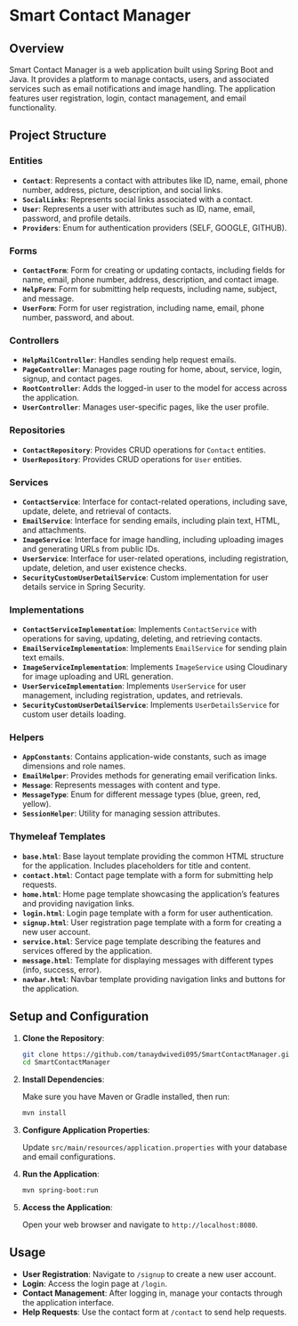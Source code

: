 # Smart Contact Manager

## Overview

Smart Contact Manager is a web application built using Spring Boot and Java. It provides a platform to manage contacts, users, and associated services such as email notifications and image handling. The application features user registration, login, contact management, and email functionality.

## Project Structure

### Entities

- **`Contact`**: Represents a contact with attributes like ID, name, email, phone number, address, picture, description, and social links.
- **`SocialLinks`**: Represents social links associated with a contact.
- **`User`**: Represents a user with attributes such as ID, name, email, password, and profile details.
- **`Providers`**: Enum for authentication providers (SELF, GOOGLE, GITHUB).

### Forms

- **`ContactForm`**: Form for creating or updating contacts, including fields for name, email, phone number, address, description, and contact image.
- **`HelpForm`**: Form for submitting help requests, including name, subject, and message.
- **`UserForm`**: Form for user registration, including name, email, phone number, password, and about.

### Controllers

- **`HelpMailController`**: Handles sending help request emails.
- **`PageController`**: Manages page routing for home, about, service, login, signup, and contact pages.
- **`RootController`**: Adds the logged-in user to the model for access across the application.
- **`UserController`**: Manages user-specific pages, like the user profile.

### Repositories

- **`ContactRepository`**: Provides CRUD operations for `Contact` entities.
- **`UserRepository`**: Provides CRUD operations for `User` entities.

### Services

- **`ContactService`**: Interface for contact-related operations, including save, update, delete, and retrieval of contacts.
- **`EmailService`**: Interface for sending emails, including plain text, HTML, and attachments.
- **`ImageService`**: Interface for image handling, including uploading images and generating URLs from public IDs.
- **`UserService`**: Interface for user-related operations, including registration, update, deletion, and user existence checks.
- **`SecurityCustomUserDetailService`**: Custom implementation for user details service in Spring Security.

### Implementations

- **`ContactServiceImplementation`**: Implements `ContactService` with operations for saving, updating, deleting, and retrieving contacts.
- **`EmailServiceImplementation`**: Implements `EmailService` for sending plain text emails.
- **`ImageServiceImplementation`**: Implements `ImageService` using Cloudinary for image uploading and URL generation.
- **`UserServiceImplementation`**: Implements `UserService` for user management, including registration, updates, and retrievals.
- **`SecurityCustomUserDetailService`**: Implements `UserDetailsService` for custom user details loading.

### Helpers

- **`AppConstants`**: Contains application-wide constants, such as image dimensions and role names.
- **`EmailHelper`**: Provides methods for generating email verification links.
- **`Message`**: Represents messages with content and type.
- **`MessageType`**: Enum for different message types (blue, green, red, yellow).
- **`SessionHelper`**: Utility for managing session attributes.

### Thymeleaf Templates

- **`base.html`**: Base layout template providing the common HTML structure for the application. Includes placeholders for title and content.
- **`contact.html`**: Contact page template with a form for submitting help requests.
- **`home.html`**: Home page template showcasing the application’s features and providing navigation links.
- **`login.html`**: Login page template with a form for user authentication.
- **`signup.html`**: User registration page template with a form for creating a new user account.
- **`service.html`**: Service page template describing the features and services offered by the application.
- **`message.html`**: Template for displaying messages with different types (info, success, error).
- **`navbar.html`**: Navbar template providing navigation links and buttons for the application.

## Setup and Configuration

1. **Clone the Repository**: 

   ```bash
   git clone https://github.com/tanaydwivedi095/SmartContactManager.git
   cd SmartContactManager
   ```

2. **Install Dependencies**: 

   Make sure you have Maven or Gradle installed, then run:

   ```bash
   mvn install
   ```

3. **Configure Application Properties**: 

   Update `src/main/resources/application.properties` with your database and email configurations.

4. **Run the Application**: 

   ```bash
   mvn spring-boot:run
   ```

5. **Access the Application**: 

   Open your web browser and navigate to `http://localhost:8080`.

## Usage

- **User Registration**: Navigate to `/signup` to create a new user account.
- **Login**: Access the login page at `/login`.
- **Contact Management**: After logging in, manage your contacts through the application interface.
- **Help Requests**: Use the contact form at `/contact` to send help requests.
